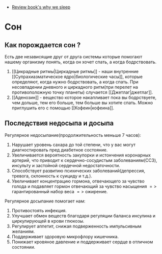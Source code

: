 * [Review book's why we sleep](https://guzey.com/books/why-we-sleep/)
# Сон
## Как порождается сон ?
Есть две независящие друг от друга системы которые помогают нашему организму понять, когда он хочет спать, а когда бодрствовать.
1. [[Цикрадные ритмы|Циркадные ритмы]] - наши внутренние [[Супрахиазматическое ядро|биологические часы]], которые определяют, когда нужно бодрствовать, а когда спать. При несовпадении дневного и циркадного ритм(при перелет на противоположную точку планеты) случается [[Джетлаг|джетлаг]].
2. [[Аденозин]] - вещество которое накапливает пока вы бодрствуете, чем дольше, тем его больше, тем больше вы хотите спать. Можно приглушить его с помощью [[Кофеин|кофеина]].

## Последствия недосыпа и досыпа
Регулярное недосыпание(продолжительность меньше 7 часов):
1. Нарушает уровень сахара до той степени, что у вас могут диагностировать пред диабетное состояние.
2. Увеличивается вероятность закупорки и истончения коронарных артерий, что приводит к сердечно-сосудистым заболеваниям(ССЗ), инсульту и застойной сердечной недостаточности.
3. Способствует развитию психических заболеваний(депрессия, тревога, склонность к суициду и т.д.).
4. Увеличивает концентрацию гормона, отвечающего за чувство голода и подавляет гормон отвечающий за чувство насыщения $=>$ гарантированный набор веса $=>$ ожирение.

Регулярное досыпание помогает нам:
1. Противостоять инфекция.
2. Улучшает обмен веществ благодаря регуляции баланса инсулина и циркулирующей в крови глюкозы.
3. Регулирует аппетит, снижая подверженность импульсивным желаниям.
4. Поддерживает здоровую микрофлору кишечника.
5. Понижает кровяное давление и поддерживает сердце в отличном состоянии.


